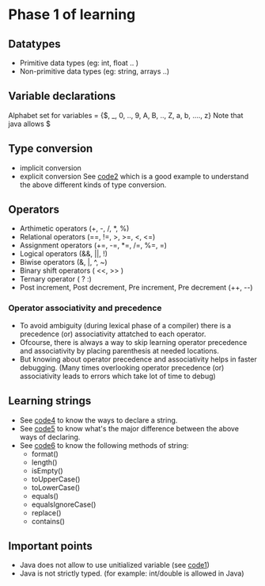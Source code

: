 # Phase 1 of learning
## Datatypes
- Primitive data types (eg: int, float .. )
- Non-primitive data types (eg: string, arrays ..)

## Variable declarations
Alphabet set for variables = {$, _, 0, .., 9, A, B, .., Z, a, b, ...., z}
Note that java allows $  

## Type conversion
- implicit conversion
- explicit conversion
See [code2](code2.java) which is a good example to understand the above different kinds of type conversion.  

## Operators
- Arthimetic operators (+, -, /, *, %)
- Relational operators (==, !=, >, >=, <, <=)
- Assignment operators (+=, -=, *=, /=, %=, =)
- Logical operators (&&, ||, !)
- Biwise operators (&, |, ^, ~)
- Binary shift operators ( <<, >> )
- Ternary operator ( ? :)
- Post increment, Post decrement, Pre increment, Pre decrement (++, --)

### Operator associativity and precedence
- To avoid ambiguity (during lexical phase of a compiler) there is a precedence (or) associativity attatched to each operator.  <br/>
- Ofcourse, there is always a way to skip learning operator precedence and associativity by placing parenthesis at needed locations.  <br/>
- But knowing about operator precedence and associativity helps in faster debugging. (Many times overlooking operator precedence (or) associativity leads to errors which take lot of time to debug)  <br/>

## Learning strings
- See [code4](code4.java) to know the ways to declare a string.
- See [code5](code5.java) to know what's the major difference between the above ways of declaring.
- See [code6](code6.java) to know the following methods of string:  
  - format()
  - length()
  - isEmpty()
  - toUpperCase()
  - toLowerCase()
  - equals()
  - equalsIgnoreCase()
  - replace()
  - contains()


## Important points
* Java does not allow to use unitialized variable  (see [code1](code1.java))
* Java is not strictly typed. (for example: int/double is allowed in Java)

